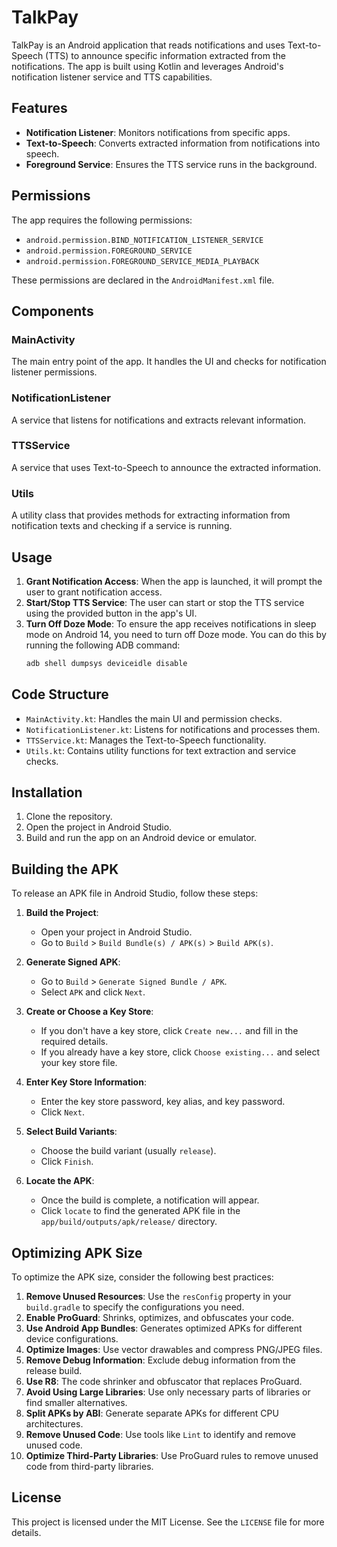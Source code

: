 # TalkPay

TalkPay is an Android application that reads notifications and uses Text-to-Speech (TTS) to announce specific information extracted from the notifications. The app is built using Kotlin and leverages Android's notification listener service and TTS capabilities.

## Features

- **Notification Listener**: Monitors notifications from specific apps.
- **Text-to-Speech**: Converts extracted information from notifications into speech.
- **Foreground Service**: Ensures the TTS service runs in the background.

## Permissions

The app requires the following permissions:

- `android.permission.BIND_NOTIFICATION_LISTENER_SERVICE`
- `android.permission.FOREGROUND_SERVICE`
- `android.permission.FOREGROUND_SERVICE_MEDIA_PLAYBACK`

These permissions are declared in the `AndroidManifest.xml` file.

## Components

### MainActivity

The main entry point of the app. It handles the UI and checks for notification listener permissions.

### NotificationListener

A service that listens for notifications and extracts relevant information.

### TTSService

A service that uses Text-to-Speech to announce the extracted information.

### Utils

A utility class that provides methods for extracting information from notification texts and checking if a service is running.

## Usage

1. **Grant Notification Access**: When the app is launched, it will prompt the user to grant notification access.
2. **Start/Stop TTS Service**: The user can start or stop the TTS service using the provided button in the app's UI.
3. **Turn Off Doze Mode**: To ensure the app receives notifications in sleep mode on Android 14, you need to turn off Doze mode. You can do this by running the following ADB command:
   ```sh
   adb shell dumpsys deviceidle disable
    ```
   
## Code Structure

- `MainActivity.kt`: Handles the main UI and permission checks.
- `NotificationListener.kt`: Listens for notifications and processes them.
- `TTSService.kt`: Manages the Text-to-Speech functionality.
- `Utils.kt`: Contains utility functions for text extraction and service checks.

## Installation

1. Clone the repository.
2. Open the project in Android Studio.
3. Build and run the app on an Android device or emulator.

## Building the APK

To release an APK file in Android Studio, follow these steps:

1. **Build the Project**:
    - Open your project in Android Studio.
    - Go to `Build` > `Build Bundle(s) / APK(s)` > `Build APK(s)`.

2. **Generate Signed APK**:
    - Go to `Build` > `Generate Signed Bundle / APK`.
    - Select `APK` and click `Next`.

3. **Create or Choose a Key Store**:
    - If you don't have a key store, click `Create new...` and fill in the required details.
    - If you already have a key store, click `Choose existing...` and select your key store file.

4. **Enter Key Store Information**:
    - Enter the key store password, key alias, and key password.
    - Click `Next`.

5. **Select Build Variants**:
    - Choose the build variant (usually `release`).
    - Click `Finish`.

6. **Locate the APK**:
    - Once the build is complete, a notification will appear.
    - Click `locate` to find the generated APK file in the `app/build/outputs/apk/release/` directory.

## Optimizing APK Size

To optimize the APK size, consider the following best practices:

1. **Remove Unused Resources**: Use the `resConfig` property in your `build.gradle` to specify the configurations you need.
2. **Enable ProGuard**: Shrinks, optimizes, and obfuscates your code.
3. **Use Android App Bundles**: Generates optimized APKs for different device configurations.
4. **Optimize Images**: Use vector drawables and compress PNG/JPEG files.
5. **Remove Debug Information**: Exclude debug information from the release build.
6. **Use R8**: The code shrinker and obfuscator that replaces ProGuard.
7. **Avoid Using Large Libraries**: Use only necessary parts of libraries or find smaller alternatives.
8. **Split APKs by ABI**: Generate separate APKs for different CPU architectures.
9. **Remove Unused Code**: Use tools like `Lint` to identify and remove unused code.
10. **Optimize Third-Party Libraries**: Use ProGuard rules to remove unused code from third-party libraries.

## License

This project is licensed under the MIT License. See the `LICENSE` file for more details.
